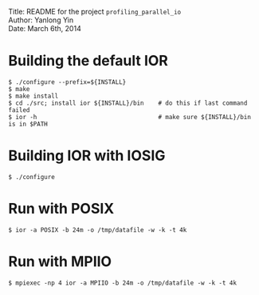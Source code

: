 Title: README for the project `profiling_parallel_io`  
Author: Yanlong Yin  
Date: March 6th, 2014  


# Building the default IOR

    $ ./configure --prefix=${INSTALL}
    $ make
    $ make install
    $ cd ./src; install ior ${INSTALL}/bin    # do this if last command failed
    $ ior -h                                  # make sure ${INSTALL}/bin is in $PATH
    
# Building IOR with IOSIG

    $ ./configure

# Run with POSIX

    $ ior -a POSIX -b 24m -o /tmp/datafile -w -k -t 4k

# Run with MPIIO

    $ mpiexec -np 4 ior -a MPIIO -b 24m -o /tmp/datafile -w -k -t 4k



